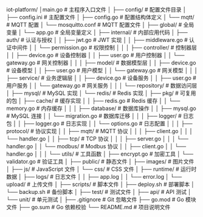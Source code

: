iot-platform/
│main.go                  # 主程序入口文件
│
├── config/                       # 配置文件目录
│   ├── config.ini               # 主配置文件
│   ├── config.go                # 配置结构体定义
│   └── mqtt/                    # MQTT 配置
│       └── mosquitto.conf       # MQTT 配置文件
│
├── global/                       # 全局变量
│   └── app.go                   # 全局变量定义
│
├── internal/                     # 内部应用代码
│   ├── auth/                    # 认证与授权
│   │   ├── jwt.go              # JWT 实现
│   │   ├── middleware.go       # 认证中间件
│   │   └── permission.go       # 权限控制
│   │
│   ├── controller/             # 控制器层
│   │   ├── device.go          # 设备控制器
│   │   ├── user.go            # 用户控制器
│   │   └── gateway.go         # 网关控制器
│   │
│   ├── model/                 # 数据模型层
│   │   ├── device.go         # 设备模型
│   │   ├── user.go           # 用户模型
│   │   └── gateway.go        # 网关模型
│   │
│   ├── service/              # 业务逻辑层
│   │   ├── device.go        # 设备服务
│   │   ├── user.go          # 用户服务
│   │   └── gateway.go       # 网关服务
│   │
│   └── repository/          # 数据访问层
│       ├── mysql/          # MySQL 实现
│       └── redis/          # Redis 实现
│
├── pkg/                    # 可复用的包
│   ├── cache/             # 缓存实现
│   │   ├── redis.go      # Redis 缓存
│   │   └── memory.go     # 内存缓存
│   │
│   ├── database/         # 数据库操作
│   │   ├── mysql.go     # MySQL 连接
│   │   └── migration.go # 数据库迁移
│   │
│   ├── logger/          # 日志包
│   │   ├── logger.go    # 日志实现
│   │   └── options.go   # 日志配置
│   │
│   ├── protocol/        # 协议实现
│   │   ├── mqtt/       # MQTT 协议
│   │   │   ├── client.go
│   │   │   └── handler.go
│   │   ├── tcp/        # TCP 协议
│   │   │   ├── server.go
│   │   │   └── handler.go
│   │   └── modbus/     # Modbus 协议
│   │       ├── client.go
│   │       └── handler.go
│   │
│   └── utils/          # 工具函数
│       ├── encrypt.go  # 加密工具
│       └── validator.go # 验证工具
│
├── public/             # 静态文件
│   ├── images/        # 图片文件
│   ├── js/           # JavaScript 文件
│   └── css/          # CSS 文件
│
├── runtime/           # 运行时数据
│   ├── logs/         # 日志文件
│   │   ├── app.log
│   │   └── error.log
│   └── upload/       # 上传文件
│
├── scripts/          # 脚本文件
│   ├── deploy.sh    # 部署脚本
│   └── backup.sh    # 备份脚本
│
├── test/            # 测试文件
│   ├── api/        # API 测试
│   └── unit/       # 单元测试
│
├── .gitignore      # Git 忽略文件
├── go.mod          # Go 模块文件
├── go.sum          # Go 依赖校验
└── README.md       # 项目说明文件